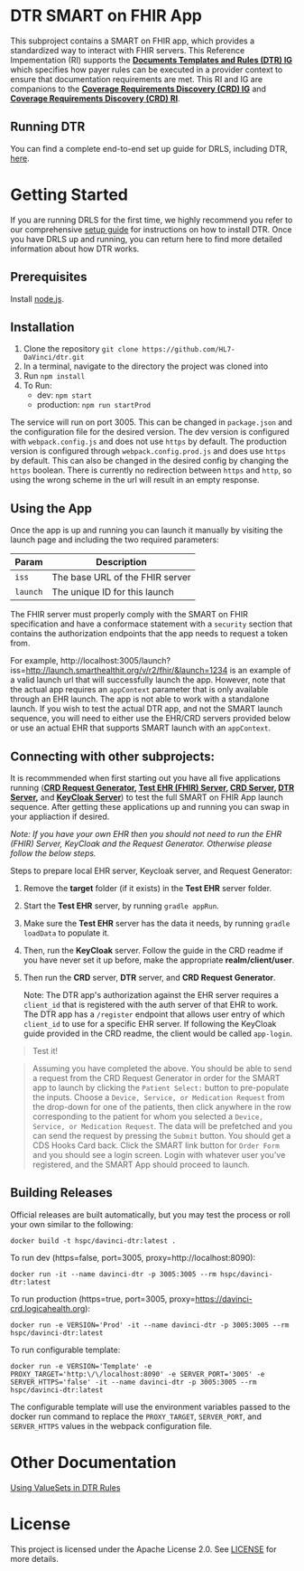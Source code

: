 # DTR SMART on FHIR App
This subproject contains a SMART on FHIR app, which provides a standardized way to interact with FHIR servers. This Reference Impementation (RI) supports the **[Documents Templates and Rules (DTR) IG](http://build.fhir.org/ig/HL7/davinci-dtr/)** which specifies how payer rules can be executed in a provider context to ensure that documentation requirements are met. This RI and IG are companions to the **[Coverage Requirements Discovery (CRD) IG](https://build.fhir.org/ig/HL7/davinci-crd/)** and **[Coverage Requirements Discovery (CRD) RI](https://github.com/HL7-DaVinci/CRD)**.

## Running DTR

You can find a complete end-to-end set up guide for DRLS, including DTR, [here](https://github.com/HL7-DaVinci/CRD/blob/master/SetupGuideForMacOS.md).

# Getting Started

If you are running DRLS for the first time, we highly recommend you refer to our comprehensive [setup guide](https://github.com/HL7-DaVinci/CRD/blob/master/SetupGuideForMacOS.md) for instructions on how to install DTR. Once you have DRLS up and running, you can return here to find more detailed information about how DTR works.

## Prerequisites

Install [node.js](https://nodejs.org/en/).

## Installation

1. Clone the repository `git clone https://github.com/HL7-DaVinci/dtr.git`
2. In a terminal, navigate to the directory the project was cloned into
3. Run `npm install`
4. To Run:
	* dev: `npm start`
	* production: `npm run startProd`

The service will run on port 3005. This can be changed in `package.json` and the configuration file for the desired version. The dev version is configured with `webpack.config.js` and does not use `https` by default.  The production version is configured through `webpack.config.prod.js` and does use `https` by default.  This can also be changed in the desired config by changing the `https` boolean.  There is currently no redirection between `https` and `http`, so using the wrong scheme in the url will result in an empty response.

## Using the App

Once the app is up and running you can launch it manually by visiting the launch page and including the two required parameters:

|Param|Description|
|----|----|
|`iss`|The base URL of the FHIR server|
|`launch`|The unique ID for this launch|

The FHIR server must properly comply with the SMART on FHIR specification and have a conformace statement with a `security` section that contains the authorization endpoints that the app needs to request a token from.  

For example, 
http://localhost:3005/launch?iss=http://launch.smarthealthit.org/v/r2/fhir/&launch=1234 is an example of a valid launch url that will successfully launch the app.  However, note that the actual app requires an `appContext` parameter that is only available through an EHR launch.  The app is not able to work with a standalone launch.  If you wish to test the actual DTR app, and not the SMART launch sequence, you will need to either use the EHR/CRD servers provided below or use an actual EHR that supports SMART launch with an `appContext`.
## Connecting with other subprojects:

It is recommmended when first starting out you have all five applications running (**[CRD Request Generator](https://github.com/HL7-DaVinci/crd-request-generator), [Test EHR (FHIR) Server](https://github.com/HL7-DaVinci/test-ehr/tree/master), [CRD Server](https://github.com/HL7-DaVinci/CRD), [DTR Server](https://github.com/HL7-DaVinci/dtr),** and **[KeyCloak  Server](https://github.com/HL7-DaVinci/CRD#setting-up-a-keycloak-instance)**) to test the full SMART on FHIR App launch sequence. After getting these applications up and running you can swap in your appliaction if desired.  

_Note: If you have your own EHR then you should not need to run the EHR (FHIR) Server, KeyCloak and the Request Generator. Otherwise please follow the below steps._

Steps to prepare local EHR server, Keycloak server, and Request Generator:

1. Remove the **target** folder (if it exists) in the **Test EHR** server folder.
   
2. Start the **Test EHR** server, by running `gradle appRun`.

3. Make sure the **Test EHR** server has the data it needs, by running `gradle loadData` to populate it.

4. Then, run the **KeyCloak** server. Follow the guide in the CRD readme if you have never set it up before, make the appropriate **realm/client/user**.      

5. Then run the **CRD** server, **DTR** server, and **CRD Request Generator**.

   Note: The DTR app's authorization against the EHR server requires a `client_id` that is registered with the auth server of that EHR to work. The DTR app has a `/register` endpoint that allows user entry of which `client_id` to use for a specific EHR server. If following the KeyCloak guide provided in the CRD readme, the client would be called `app-login`.


>Test it!

>Assuming you have completed the above. You should be able to send a request from the CRD Request Generator in order for the SMART app to launch by clicking the `Patient Select:` button to pre-populate the inputs. Choose a `Device, Service, or Medication Request` from the drop-down for one of the patients, then click anywhere in the row corresponding to the patient for whom you selected a `Device, Service, or Medication Request`. The data will be prefetched and you can send the request by pressing the `Submit` button. You should get a CDS Hooks Card back. Click the SMART link button for `Order Form` and you should see a login screen. Login with whatever user you've registered, and the SMART App should proceed to launch.

## Building Releases

Official releases are built automatically, but you may test the process or roll your own similar to the following:

    docker build -t hspc/davinci-dtr:latest .

To run dev (https=false, port=3005, proxy=http://localhost:8090):

	docker run -it --name davinci-dtr -p 3005:3005 --rm hspc/davinci-dtr:latest
	
To run production (https=true, port=3005, proxy=https://davinci-crd.logicahealth.org):

	docker run -e VERSION='Prod' -it --name davinci-dtr -p 3005:3005 --rm hspc/davinci-dtr:latest
	
To run configurable template:

	docker run -e VERSION='Template' -e PROXY_TARGET='http:\/\/localhost:8090' -e SERVER_PORT='3005' -e SERVER_HTTPS='false' -it --name davinci-dtr -p 3005:3005 --rm hspc/davinci-dtr:latest

The configurable template will use the environment variables passed to the docker run command to replace the `PROXY_TARGET`, `SERVER_PORT`, and `SERVER_HTTPS` values in the webpack configuration file.

# Other Documentation

[Using ValueSets in DTR Rules](./using-valuesets-in-rules.md)

# License

This project is licensed under the Apache License 2.0. See [LICENSE](/LICENSE) for more details.

